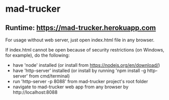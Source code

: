 # mad-trucker

## Runtime: https://mad-trucker.herokuapp.com

For usage without web server, just open index.html file in any browser.

If index.html cannot be open because of security restrictions (on Windows, for example), do the following:
- have 'node' installed (or install from https://nodejs.org/en/download/)
- have 'http-server' installed (or install by running 'npm install -g http-server' from cmd/terminal)
- run 'http-server -p 8088' from mad-trucker project's root folder
- navigate to mad-trucker web app from any browser by http://localhost:8088
